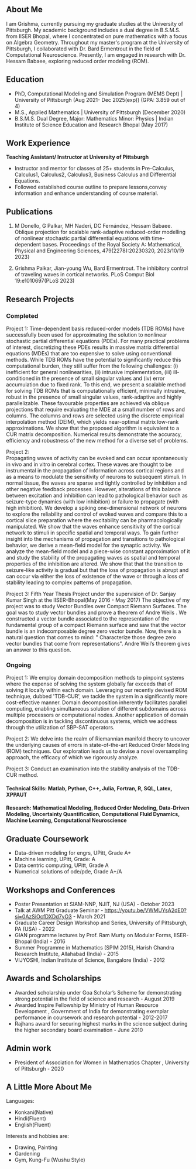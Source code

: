
## About Me


I am Grishma, currently pursuing my graduate studies at the University of Pittsburgh. My academic background includes a dual degree in B.S.M.S. from IISER Bhopal, where I concentrated on pure mathematics with a focus on Algebra Geometry. Throughout my master's program at the University of Pittsburgh, I collaborated with Dr. Bard Ermentrout in the field of Computational Neuroscience. Presently, I am engaged in research with Dr. Hessam Babaee, exploring reduced order modeling (ROM).



## Education
- PhD, Computational Modeling and Simulation Program (MEMS Dept) | University of Pittsburgh (Aug 2021- Dec 2025(exp)) (GPA: 3.859 out of 4)
- M.S., Applied Mathematics	                             | University of Pittsburgh (December 2020)	 		
- B.S.M.S. Dual Degree, Major: Mathematics Minor: Physics	     | Indian Institute of Science Education and Research Bhopal (May 2017)	 			        		

## Work Experience
**Teaching Assistant/ Instructor at University of Pittsburgh**
- Instructor and mentor for classes of 25+ students in Pre-Calculus, Calculus1, Calculus2, Calculus3, Business Calculus and Differential Equations.
- Followed established course outline to prepare lessons,convey information and enhance understanding of course material.
            
 
## Publications
1. M Donello, G Palkar, MH Naderi, DC Fernández, Hessam Babaee. 
Oblique projection for scalable rank-adaptive reduced-order modelling of nonlinear stochastic
partial differential equations with time-dependent bases. Proceedings of the Royal
Society A: Mathematical, Physical and Engineering Sciences, 479(2278):20230320,
2023/10/19 2023}

2. Grishma Palkar, Jian-young Wu, Bard Ermentrout.
The inhibitory control of traveling waves in cortical networks. PLoS Comput Biol 19:e1010697(PLoS 2023)

## Research Projects

### Completed
Project 1: Time-dependent basis reduced-order models (TDB ROMs) have successfully been used for approximating the solution to nonlinear stochastic partial differential equations (PDEs). For many practical problems of interest, discretizing these PDEs results in massive matrix differential equations (MDEs) that are too expensive to solve using conventional methods. While TDB ROMs have the potential to significantly reduce this computational burden, they still suffer from the following challenges: (i) inefficient for general nonlinearities, (ii) intrusive implementation, (iii) ill-conditioned in the presence of small singular values and (iv) error accumulation due to fixed rank. To this end, we present a scalable method for solving TDB ROMs that is computationally efficient, minimally intrusive, robust in the presence of small singular values, rank-adaptive and highly parallelizable. These favourable properties are achieved via oblique projections that require evaluating the MDE at a small number of rows and columns. The columns and rows are selected using the discrete empirical interpolation method (DEIM), which yields near-optimal matrix low-rank approximations. We show that the proposed algorithm is equivalent to a CUR matrix decomposition. Numerical results demonstrate the accuracy, efficiency and robustness of the new method for a diverse set of problems.

Project 2: 	
Propagating waves of activity can be evoked and can occur spontaneously in vivo and in vitro in cerebral cortex. These waves are thought to be instrumental in the propagation of information across cortical regions and as a means to modulate the sensitivity of neurons to subsequent stimuli. In normal tissue, the waves are sparse and tightly controlled by inhibition and other negative feedback processes. However, alterations of this balance between excitation and inhibition can lead to pathological behavior such as seizure-type dynamics (with low inhibition) or failure to propagate (with high inhibition). We develop a spiking one-dimensional network of neurons to explore the reliability and control of evoked waves and compare this to a cortical slice preparation where the excitability can be pharmacologically manipulated. We show that the waves enhance sensitivity of the cortical network to stimuli in specific spatial and temporal ways. To gain further insight into the mechanisms of propagation and transitions to pathological behavior, we derive a mean-field model for the synaptic activity. We analyze the mean-field model and a piece-wise constant approximation of it and study the stability of the propagating waves as spatial and temporal properties of the inhibition are altered. We show that that the transition to seizure-like activity is gradual but that the loss of propagation is abrupt and can occur via either the loss of existence of the wave or through a loss of stability leading to complex patterns of propagation.

Project 3: Fifth Year Thesis Project under the supervision of Dr. Sanjay Kumar Singh at the IISER-Bhopal(May 2016 - May 2017)
The objective of my project was to study Vector Bundles over Compact Riemann Surfaces. The goal was to study vector bundles and prove a theorem of Andre Weils . We constructed a vector bundle associated to the representation of the fundamental group of a compact Riemann surface and saw that the vector bundle is an indecomposable degree zero vector bundle. Now, there is a natural question that comes to mind: " Characterize those degree zero vector bundles that come from representations". Andre Weil’s theorem gives an answer to this question.

### Ongoing 
Project 1: We employ domain decomposition methods to pinpoint systems where the expense of solving the system globally far exceeds that of solving it locally within each domain. Leveraging our recently devised ROM technique, dubbed 'TDB-CUR', we tackle the system in a significantly more cost-effective manner. Domain decomposition inherently facilitates parallel computing, enabling simultaneous solution of different subdomains across multiple processors or computational nodes. Another application of domain decomposition is in tackling discontinuous systems, which we address through the utilization of SBP-SAT operators.

Project 2: We delve into the realm of Riemannian manifold theory to uncover the underlying causes of errors in state-of-the-art Reduced Order Modeling (ROM) techniques. Our exploration leads us to devise a novel oversampling approach, the efficacy of which we rigorously analyze.

Project 3: Conduct an examination into the stability analysis of the TDB-CUR method.


#### Technical Skills: Matlab, Python, C++, Julia, Fortran, R, SQL, Latex, XPPAUT
#### Research: Mathematical Modeling, Reduced Order Modeling, Data-Driven Modeling, Uncertainty Quantification, Computational Fluid Dynamics, Machine Learning, Computational Neuroscience

## Graduate Coursework
- Data-driven modeling for engrs, UPitt, Grade A+
- Machine learning, UPitt, Grade: A
- Data centric computing, UPitt, Grade A
- Numerical solutions of ode/pde, Grade A+/A

## Workshops and Conferences
- Poster Presentation at SIAM-NNP, NJIT, NJ (USA) - October 2023
- Talk at AWM Pitt Graduate Seminar - https://youtu.be/VWMUYsA2dE0?si=0AzSiOcfDXDd7yO3 - March 2021
- Graduate Career Design Workshop and Series, University of Pittsburgh, PA (USA) - 2022
- GIAN programme lectures by Prof. Ram Murty on Modular Forms, IISER-Bhopal (India) - 2016
- Summer Programme in Mathematics (SPIM 2015), Harish Chandra Research Institute, Allahabad (India) - 2015
- VIJYOSHI, Indian Institute of Science, Bangalore (India) - 2012


  
## Awards and Scholarships
- Awarded scholarship under Goa Scholar’s Scheme for demonstrating strong potential in the field of science and research - August 2019
- Awarded Inspire Fellowship by Ministry of Human Resource Development , Government of India for demonstrating exemplar performance in coursework and research potential - 2012-2017
- Rajhans award for securing highest marks in the science subject during the higher secondary board examination - June 2010

## Admin work
- President of Association for Women in Mathematics Chapter , University of Pittsburgh - 2020

## A Little More About Me
Languages:
- Konkani(Native)
- Hindi(Fluent)
- English(Fluent)

Interests and hobbies are:
- Drawing, Painting
- Gardening
- Gym, Kung-Fu (Wushu Style)
